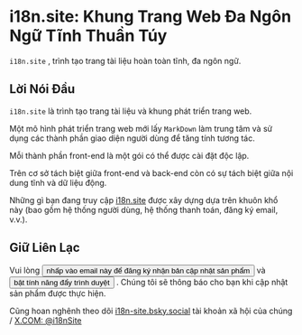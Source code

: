# i18n.site: Khung Trang Web Đa Ngôn Ngữ Tĩnh Thuần Túy

`i18n.site` , trình tạo trang tài liệu hoàn toàn tĩnh, đa ngôn ngữ.

## Lời Nói Đầu

`i18n.site` là trình tạo trang tài liệu và khung phát triển trang web.

Một mô hình phát triển trang web mới lấy `MarkDown` làm trung tâm và sử dụng các thành phần giao diện người dùng để tăng tính tương tác.

Mỗi thành phần front-end là một gói có thể được cài đặt độc lập.

Trên cơ sở tách biệt giữa front-end và back-end còn có sự tách biệt giữa nội dung tĩnh và dữ liệu động.

Những gì bạn đang truy cập [i18n.site](/) được xây dựng dựa trên khuôn khổ này (bao gồm hệ thống người dùng, hệ thống thanh toán, đăng ký email, v.v.).

## Giữ Liên Lạc

Vui lòng <button onclick="mailsub()">nhấp vào email này để đăng ký nhận bản cập nhật sản phẩm</button> và <button onclick="webpush()">bật tính năng đẩy trình duyệt</button> . Chúng tôi sẽ thông báo cho bạn khi cập nhật sản phẩm được thực hiện.

Cũng hoan nghênh theo dõi [i18n-site.bsky.social](https://bsky.app/profile/i18n-site.bsky.social) tài khoản xã hội của chúng / [X.COM: @i18nSite](https://x.com/i18nSite)